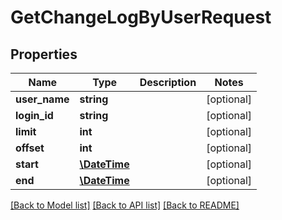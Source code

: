 # GetChangeLogByUserRequest

## Properties
Name | Type | Description | Notes
------------ | ------------- | ------------- | -------------
**user_name** | **string** |  | [optional] 
**login_id** | **string** |  | [optional] 
**limit** | **int** |  | [optional] 
**offset** | **int** |  | [optional] 
**start** | [**\DateTime**](\DateTime.md) |  | [optional] 
**end** | [**\DateTime**](\DateTime.md) |  | [optional] 

[[Back to Model list]](../README.md#documentation-for-models) [[Back to API list]](../README.md#documentation-for-api-endpoints) [[Back to README]](../README.md)


